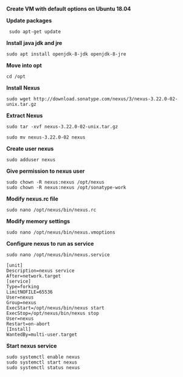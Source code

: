 **Create VM with default options on Ubuntu 18.04**

**Update packages**

     sudo apt-get update

**Install java jdk and jre**

    sudo apt install openjdk-8-jdk openjdk-8-jre
    

**Move into opt**

    cd /opt

**Install Nexus**

    sudo wget http://download.sonatype.com/nexus/3/nexus-3.22.0-02-unix.tar.gz

**Extract Nexus**

    sudo tar -xvf nexus-3.22.0-02-unix.tar.gz

    sudo mv nexus-3.22.0-02 nexus

**Create user nexus**

    sudo adduser nexus

**Give permission to nexus user**

    sudo chown -R nexus:nexus /opt/nexus
    sudo chown -R nexus:nexus /opt/sonatype-work

**Modify nexus.rc file**

    sudo nano /opt/nexus/bin/nexus.rc

**Modify memory settings**

    sudo nano /opt/nexus/bin/nexus.vmoptions

**Configure nexus to run as service**

    sudo nano /opt/nexus/bin/nexus.service

    [unit]
    Description=nexus service
    After=network.target
    [service]
    Type=forking
    LimitNOFILE=65536
    User=nexus
    Group=nexus
    ExecStart=/opt/nexus/bin/nexus start
    ExecStop=/opt/nexus/bin/nexus stop
    User=nexus
    Restart=on-abort
    [Install]
    WantedBy=multi-user.target
    

**Start nexus service**

    sudo systemctl enable nexus
    sudo systemctl start nexus
    sudo systemctl status nexus

